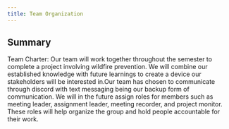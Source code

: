 ```yaml
---
title: Team Organization
---
```


## Summary 
Team Charter: Our team will work together throughout the semester to complete a project involving wildfire prevention. We will combine our established knowledge with future learnings to create a device our stakeholders will be interested in.Our team has chosen to communicate through discord with text messaging being our backup form of communication. We will in the future assign roles for members such as meeting leader, assignment leader, meeting recorder, and project monitor. These roles will help organize the group and hold people accountable for their work. 

